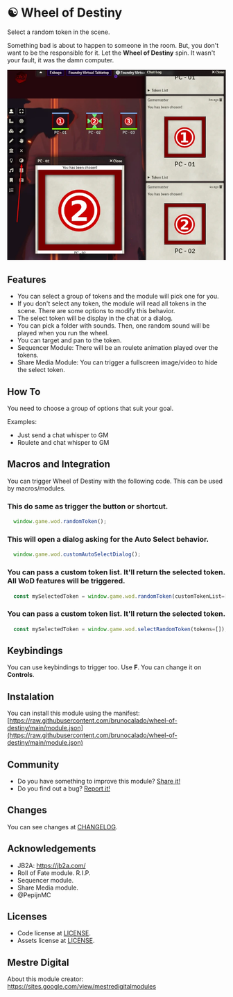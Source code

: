 # ☯ Wheel of Destiny

Select a random token in the scene.

Something bad is about to happen to someone in the room. But, you don't want to be the responsible for it. Let the **Wheel of Destiny** spin. It wasn't your fault, it was the damn computer.

<p align="center">
  <img width="600" src="docs/docs_demo.webp">
</p>

## Features

- You can select a group of tokens and the module will pick one for you.
- If you don't select any token, the module will read all tokens in the scene. There are some options to modify this behavior.
- The select token will be display in the chat or a dialog.
- You can pick a folder with sounds. Then, one random sound will be played when you run the wheel.
- You can target and pan to the token.
- Sequencer Module: There will be an roulete animation played over the tokens.
- Share Media Module: You can trigger a fullscreen image/video to hide the select token.

## How To

You need to choose a group of options that suit your goal. 

Examples:

- Just send a chat whisper to GM
- Roulete and chat whisper to GM

## Macros and Integration

You can trigger Wheel of Destiny with the following code. This can be used by macros/modules.

### This do same as trigger the button or shortcut.

```js
  window.game.wod.randomToken();
```

### This will open a dialog asking for the Auto Select behavior.

```js
  window.game.wod.customAutoSelectDialog();
```

### You can pass a custom token list. It'll return the selected token. All WoD features will be triggered.

```js
  const mySelectedToken = window.game.wod.randomToken(customTokenList=[]);
```

### You can pass a custom token list. It'll return the selected token.

```js
  const mySelectedToken = window.game.wod.selectRandomToken(tokens=[]);
```
  
## Keybindings

You can use keybindings to trigger too. Use **F**. You can change it on **Controls**.

## Instalation

You can install this module using the manifest: [https://raw.githubusercontent.com/brunocalado/wheel-of-destiny/main/module.json](https://raw.githubusercontent.com/brunocalado/wheel-of-destiny/main/module.json)

## Community

- Do you have something to improve this module? [Share it!](https://github.com/brunocalado/wheel_of_destiny/issues)
- Do you find out a bug? [Report it!](https://github.com/brunocalado/wheel_of_destiny/issues)

## Changes

You can see changes at [CHANGELOG](CHANGELOG.md).

## Acknowledgements

- JB2A: https://jb2a.com/
- Roll of Fate module. R.I.P.
- Sequencer module.
- Share Media module.
- @PepijnMC

## Licenses

- Code license at [LICENSE](LICENSE.md).
- Assets license at [LICENSE](LICENSE_ASSETS.md).

## Mestre Digital

About this module creator: https://sites.google.com/view/mestredigitalmodules
